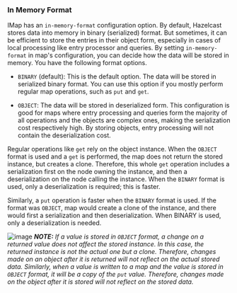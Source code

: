 



### In Memory Format

IMap has an `in-memory-format` configuration option. By default, Hazelcast stores data into memory in binary (serialized) format. But sometimes, it can be efficient to store the entries in their object form, especially in cases of local processing like entry processor and queries. By setting `in-memory-format` in map's configuration, you can decide how the data will be stored in memory. You have the following format options.

-   `BINARY` (default): This is the default option. The data will be stored in serialized binary format. You can use this option if you mostly perform regular map operations, such as `put` and `get`.

-   `OBJECT`: The data will be stored in deserialized form. This configuration is good for maps where entry processing and queries form the majority of all operations and the objects are complex ones, making the serialization cost respectively high. By storing objects, entry processing will not contain the deserialization cost.


Regular operations like `get` rely on the object instance. When the `OBJECT` format is used and a `get` is performed, the map does not return the stored instance, but creates a clone. Therefore, this whole `get` operation includes a serialization first on the node owning the instance, and then a deserialization on the node calling the instance. When the `BINARY` format is used, only a deserialization is required; this is faster.

Similarly, a `put` operation is faster when the `BINARY` format is used. If the format was `OBJECT`, map would create a clone of the instance, and there would first a serialization and then deserialization. When BINARY is used, only a deserialization is needed.


![image](images/NoteSmall.jpg) ***NOTE:*** *If a value is stored in `OBJECT` format, a change on a returned value does not affect the stored instance. In this case, the returned instance is not the actual one but a clone. Therefore, changes made on an object after it is returned will not reflect on the actual stored data. Similarly, when a value is written to a map and the value is stored in `OBJECT` format, it will be a copy of the `put` value. Therefore, changes made on the object after it is stored will not reflect on the stored data.*
